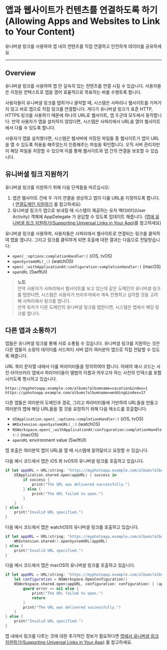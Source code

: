 # 앱과 웹사이트가 컨텐츠를 연결하도록 하기 (Allowing Apps and Websites to Link to Your Content)

유니버셜 링크를 사용하여 앱 내의 컨텐츠를 직접 연결하고 안전하게 데이터를 공유하세요
- - - -
## Overview
유니버셜 링크를 사용하여 앱 안 깊숙히 있는 컨텐츠를 연결 시킬 수 있습니다. 사용자들은 지정된 컨텍스트로 앱을 열어 효율적으로 목표하는 바를 수행토록 합니다.

사용자들이 유니버셜 링크를 탭하거나 클릭할 때, 시스템은 사파리나 웹사이트를 거쳐가지 않고 바로 앱으로 직접 링크를 연결합니다. 게다가 유니버셜 링크가 표준 HTTP, HTTPS 링크를 사용하기 때문에 하나의 URL로 웹사이트, 앱 두군데 모두에서 동작합니다. 만약 사용자가 앱을 설치하지 않았다면, 시스템은 사파리에서 URL을 열어 웹사이트에서 다룰 수 있도록 합니다.

사용자가 앱을 설치했다면, 시스템은 웹서버에 저장된 파일들 중 웹사이트가 앱이 URL을 열 수 있도록 허용을 해주었는지 인증해주는 파일을 확인합니다. 오직 서버 관리자만이 해당 파일을 저장할 수 있으며 이를 통해 웹사이트와 앱 간의 연결을 보호할 수 있습니다.

## 유니버셜 링크 지원하기
유니버셜 링크를 지원하기 위해 다음 단계들을 따르십시오:
1. 앱관 웹사이트 간에 두 가지 연결을 생성하고 앱이 다룰 URL을 지정하도록 합니다. ( [연결도메인 지원하기](bear://x-callback-url/open-note?id=4C8FA186-1CAD-4C34-A295-32037EF57B07-9693-00000F6B1FED8C7E) 를 참고하세요)
2. 유니버셜 링크가 앱으로 보내질 때 시스템이 제공하는 유저 액티비티(User Activity) 객체에 AppDelegate 가 응답할 수 있도록 업데이트 해줍니다. ([앱에 유니버셜 링크 지원하기(Supporting Universal Links in Your App)](https://developer.apple.com/documentation/xcode/allowing_apps_and_websites_to_link_to_your_content/supporting_universal_links_in_your_app)를 참고하세요)

유니버셜 링크를 사용하여, 사용자들은 사파리에서 웹사이트로 연결되는 링크를 클릭하여 앱을 엽니다. 그리고 링크를 클릭하게 되면 호출에 대한 결과는 다음으로 전달받습니다:
- `open(_:options:completionHandler:)` (iOS, tvOS)
- `openSystemURL(_:)` (watchOS)
- `open(_:withApplicationAt:configuration:completionHandler:)` (macOS)
- `openURL` (SwiftUI)

> **노트**  
> 만약 사용자가 사파리에서 웹사이트를 보고 있는데 같은 도메인의 유니버셜 링크를 탭한다면, 시스템은 사용자가 브라우저에서 계속 진행하고 싶어할 것을 고려해 사파리에서 링크를 엽니다.   
> 만약 유저가 다른 도메인의 유니버셜 링크를 탭한다면, 시스템은 앱에서 해당 링크를 엽니다.  

## 다른 앱과 소통하기

앱들은 유니버셜 링크를 통해 서로 소통될 수 있습니다. 유니버셜 링크를 지원하는 것은 다른 앱들이 소량의 데이터를 서드파티 서버 없이 여러분의 앱으로 직접 전달할 수 있도록 해줍니다.

URL 쿼리 문자열 내에서 다룰 파라미터들을 정의하여야 합니다. 아래의 예시 코드는  사진 라이브러리 앱에서 파라미터들이 앨범의 이름과 띄우고자 하는 사진의 인덱스를 포함시키도록 명시하고 있습니다.

```
https://myphotoapp.example.com/albums?albumname=vacation&index=1
https://yphotoapp.example.com/albums?albumname=wedding&index=17
```

다른 앱들은 여러분의 도메인과 경로, 그리고 파라미터들에 기반하여 URL들을 만들고 여러분의 앱에 해당 URL들을 열 것을 요청하기 위해 다음 메소드를 호출합니다.
- `UIApplication.open(_:options:completionHandler:)` (iOS, tvOS)
- `WKExtension.openSystemURL(_:)` (watchOS)
- `NSWorkspace.open(_:withApplicationAt:configuration:completionHandler:)` (macOS)
- `openURL` environment value (SwiftUI)

앱 호출은 여러분의 앱이 URL을 열 때 시스템에 알려달라고 요청할 수 있습니다.

다음 예시 코드에서 앱은 iOS 와 tvOS의 유니버셜 링크를 호출하고 있습니다.
```swift
if let appURL = URL(string: "https://myphotoapp.example.com/albums?albumname=vacation&index=1") {
    UIApplication.shared.open(appURL) { success in
        if success {
            print("The URL was delivered successfully.")
        } else {
            print("The URL failed to open.")
        }
    }
} else {
    print("Invalid URL specified.")
}
```

다음 예시 코드에서 앱은 watchOS의 유니버셜 링크를 호출하고 있습니다.
```swift
if let appURL = URL(string: "https://myphotoapp.example.com/albums?albumname=vacation&index=1") {
    WKExtension.shared().openSystemURL(appURL)
} else {
    print("Invalid URL specified.")
}
```

다음 예시 코드에서 앱은 macOS의 유니버셜 링크를 호출하고 있습니다.
```swift
if let appURL = URL(string: "https://myphotoapp.example.com/albums?albumname=vacation&index=1") {
    let configuration = NSWorkspace.OpenConfiguration()
    NSWorkspace.shared.open(appURL, configuration: configuration) { (app, error) in
        guard error == nil else {
            print("The URL failed to open.")
            return
        }
        print("The URL was delivered successfully.")
    }
} else {
    print("Invalid URL specified.")
}
```

앱 내에서 링크를 다루는 것에 대한 추가적인 정보가 필요하다면 [앱에서 유니버셜 링크 지원하기(Supporting Universal Links in Your App)](https://developer.apple.com/documentation/xcode/allowing_apps_and_websites_to_link_to_your_content/supporting_universal_links_in_your_app) 를 참고하세요.


